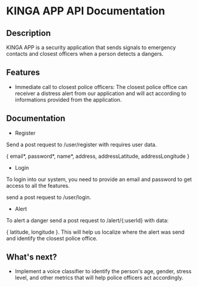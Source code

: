 # KINGA APP API Documentation

## Description

KINGA APP is a security application that sends signals to emergency contacts and closest officers when a person detects a dangers.

## Features

* Immediate call to closest police officers: The closest police office can receiver a distress alert from our application and will act according to informations provided from the application.

## Documentation

* Register

Send a post request to /user/register with requires user data.

{ email*, password*, name*, address, addressLatitude, addressLongitude }

* Login

To login into our system, you need to provide an email and password to get access to all the features.

send a post request to /user/login.

* Alert

To alert a danger send a post request to /alert/{:userId} with data:

{ latitude, longitude }. This will help us localize where the alert was send and identify the closest police office.

## What's next?

* Implement a voice classifier to identify the person's age, gender, stress level, and other metrics that will help police officers act accordingly.

